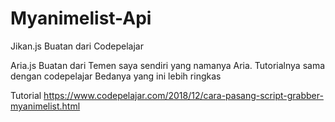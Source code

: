 # Myanimelist-Api

Jikan.js Buatan dari Codepelajar

Aria.js Buatan dari Temen saya sendiri yang namanya Aria. Tutorialnya sama dengan codepelajar
Bedanya yang ini lebih ringkas

Tutorial
https://www.codepelajar.com/2018/12/cara-pasang-script-grabber-myanimelist.html
